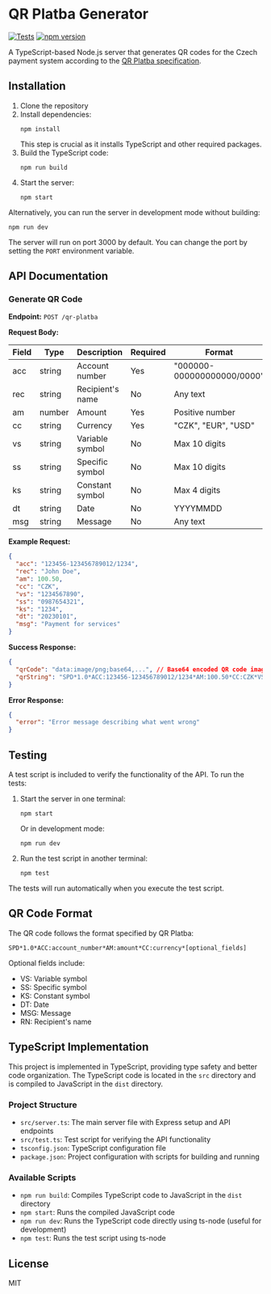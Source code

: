 # QR Platba Generator

[![Tests](https://github.com/vilemj-Viclick/QR-Platba-Generator/actions/workflows/tests.yml/badge.svg)](https://github.com/vilemj-Viclick/QR-Platba-Generator/actions/workflows/tests.yml)
[![npm version](https://img.shields.io/npm/v/qr-platba-generator.svg)](https://www.npmjs.com/package/qr-platba-generator)

A TypeScript-based Node.js server that generates QR codes for the Czech payment system according to
the [QR Platba specification](https://qr-platba.cz/pro-vyvojare/specifikace-formatu/).

## Installation

1. Clone the repository
2. Install dependencies:
   ```
   npm install
   ```
   This step is crucial as it installs TypeScript and other required packages.
3. Build the TypeScript code:
   ```
   npm run build
   ```
4. Start the server:
   ```
   npm start
   ```

Alternatively, you can run the server in development mode without building:

```
npm run dev
```

The server will run on port 3000 by default. You can change the port by setting the `PORT` environment variable.

## API Documentation

### Generate QR Code

**Endpoint:** `POST /qr-platba`

**Request Body:**

| Field | Type   | Description      | Required | Format                     |
|-------|--------|------------------|----------|----------------------------|
| acc   | string | Account number   | Yes      | "000000-000000000000/0000" |
| rec   | string | Recipient's name | No       | Any text                   |
| am    | number | Amount           | Yes      | Positive number            |
| cc    | string | Currency         | Yes      | "CZK", "EUR", "USD"        |
| vs    | string | Variable symbol  | No       | Max 10 digits              |
| ss    | string | Specific symbol  | No       | Max 10 digits              |
| ks    | string | Constant symbol  | No       | Max 4 digits               |
| dt    | string | Date             | No       | YYYYMMDD                   |
| msg   | string | Message          | No       | Any text                   |

**Example Request:**

```json
{
  "acc": "123456-123456789012/1234",
  "rec": "John Doe",
  "am": 100.50,
  "cc": "CZK",
  "vs": "1234567890",
  "ss": "0987654321",
  "ks": "1234",
  "dt": "20230101",
  "msg": "Payment for services"
}
```

**Success Response:**

```json
{
  "qrCode": "data:image/png;base64,...", // Base64 encoded QR code image
  "qrString": "SPD*1.0*ACC:123456-123456789012/1234*AM:100.50*CC:CZK*VS:1234567890*SS:0987654321*KS:1234*DT:20230101*MSG:Payment for services*RN:John Doe"
}
```

**Error Response:**

```json
{
  "error": "Error message describing what went wrong"
}
```

## Testing

A test script is included to verify the functionality of the API. To run the tests:

1. Start the server in one terminal:
   ```
   npm start
   ```

   Or in development mode:
   ```
   npm run dev
   ```

2. Run the test script in another terminal:
   ```
   npm test
   ```

The tests will run automatically when you execute the test script.

## QR Code Format

The QR code follows the format specified by QR Platba:

```
SPD*1.0*ACC:account_number*AM:amount*CC:currency*[optional_fields]
```

Optional fields include:

- VS: Variable symbol
- SS: Specific symbol
- KS: Constant symbol
- DT: Date
- MSG: Message
- RN: Recipient's name

## TypeScript Implementation

This project is implemented in TypeScript, providing type safety and better code organization. The TypeScript code is
located in the `src` directory and is compiled to JavaScript in the `dist` directory.

### Project Structure

- `src/server.ts`: The main server file with Express setup and API endpoints
- `src/test.ts`: Test script for verifying the API functionality
- `tsconfig.json`: TypeScript configuration file
- `package.json`: Project configuration with scripts for building and running

### Available Scripts

- `npm run build`: Compiles TypeScript code to JavaScript in the `dist` directory
- `npm start`: Runs the compiled JavaScript code
- `npm run dev`: Runs the TypeScript code directly using ts-node (useful for development)
- `npm test`: Runs the test script using ts-node

## License

MIT
